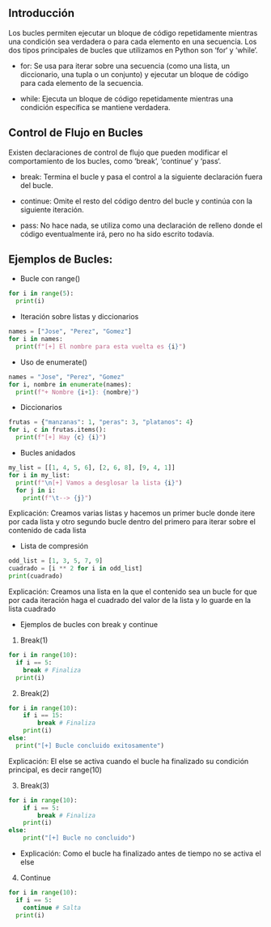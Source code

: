 ## **Introducción**[](#introduccion)

Los bucles permiten ejecutar un bloque de código repetidamente mientras una condición sea verdadera o para cada elemento en una secuencia. Los dos tipos principales de bucles que utilizamos en Python son ‘for‘ y ‘while‘.

- for: Se usa para iterar sobre una secuencia (como una lista, un diccionario, una tupla o un conjunto) y ejecutar un bloque de código para cada elemento de la secuencia.

- while: Ejecuta un bloque de código repetidamente mientras una condición específica se mantiene verdadera.

## Control de Flujo en Bucles

Existen declaraciones de control de flujo que pueden modificar el comportamiento de los bucles, como ‘break‘, ‘continue‘ y ‘pass‘.

- break: Termina el bucle y pasa el control a la siguiente declaración fuera del bucle.

- continue: Omite el resto del código dentro del bucle y continúa con la siguiente iteración.

- pass: No hace nada, se utiliza como una declaración de relleno donde el código eventualmente irá, pero no ha sido escrito todavía.

## Ejemplos de Bucles:

- Bucle con range()

```python
for i in range(5):
  print(i)
```

- Iteración sobre listas y diccionarios

```python
names = ["Jose", "Perez", "Gomez"]
for i in names:
  print(f"[+] El nombre para esta vuelta es {i}")
  ```

- Uso de enumerate()

```python
names = "Jose", "Perez", "Gomez"
for i, nombre in enumerate(names):
  print(f"+ Nombre {i+1}: {nombre}")
```

- Diccionarios

```python
frutas = {"manzanas": 1, "peras": 3, "platanos": 4}
for i, c in frutas.items():
  print(f"[+] Hay {c} {i}")
```

- Bucles anidados

```python
my_list = [[1, 4, 5, 6], [2, 6, 8], [9, 4, 1]]
for i in my_list:
  print(f"\n[+] Vamos a desglosar la lista {i}")
  for j in i:
    print(f"\t--> {j}")
```

Explicación: Creamos varias listas y hacemos un primer bucle donde itere por cada lista y otro segundo bucle dentro del primero para iterar sobre el contenido de cada lista

- Lista de compresión

```python
odd_list = [1, 3, 5, 7, 9]
cuadrado = [i ** 2 for i in odd_list]
print(cuadrado)
```

Explicación: Creamos una lista en la que el contenido sea un bucle for que por cada iteración haga el cuadrado del valor de la lista y lo guarde en la lista cuadrado

- Ejemplos de bucles con break y continue

1. Break(1)

```python
for i in range(10):
  if i == 5:
    break # Finaliza
  print(i)
```

2. Break(2)

```python
for i in range(10):
    if i == 15:
        break # Finaliza
    print(i)
else:
  print("[+] Bucle concluido exitosamente")
```

Explicación: El else se activa cuando el bucle ha finalizado su condición principal, es decir range(10)

3. Break(3)

```python
for i in range(10):
	if i == 5:
		break # Finaliza
	print(i)
else:
	print("[+] Bucle no concluido")
```

- Explicación: Como el bucle ha finalizado antes de tiempo no se activa el else

4. Continue

```python
for i in range(10):
  if i == 5:
    continue # Salta
  print(i)
```
